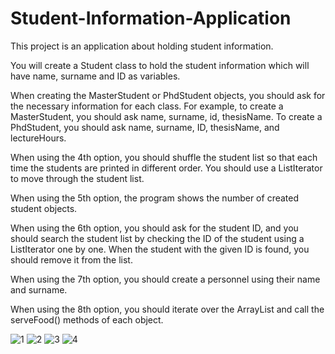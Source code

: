 # Student-Information-Application
This project is an application about holding student information.

You will create a Student class to hold the student information which will have name, surname and ID as variables.

When creating the MasterStudent or PhdStudent objects, you should ask for the
necessary information for each class. For example, to create a MasterStudent, you should
ask name, surname, id, thesisName. To create a PhdStudent, you should ask name,
surname, ID, thesisName, and lectureHours.

When using the 4th option, you should shuffle the student list so that each time the students
are printed in different order. You should use a ListIterator to move through the student
list.

When using the 5th option, the program shows the number of created student objects.

When using the 6th option, you should ask for the student ID, and you should search the
student list by checking the ID of the student using a ListIterator one by one. When the
student with the given ID is found, you should remove it from the list.

When using the 7th option, you should create a personnel using their name and surname.

When using the 8th option, you should iterate over the ArrayList<Cafeteria> and call the
serveFood() methods of each object.

![1](https://user-images.githubusercontent.com/79373487/174452336-b6c2f14a-556e-45d3-82ad-e7fef7fd89ed.png)
![2](https://user-images.githubusercontent.com/79373487/174452338-8016425e-9b73-47b2-9a42-be1dea240e7c.png)
![3](https://user-images.githubusercontent.com/79373487/174452339-8d20d66c-21ab-4e41-b48b-c4b5d09939f3.png)
![4](https://user-images.githubusercontent.com/79373487/174452340-0aebe256-57a3-4d65-9ddb-4513378d3bca.png)
